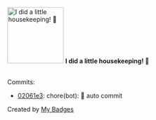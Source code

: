 <img src="https://my-badges.github.io/my-badges/chore-commit.png" alt="I did a little housekeeping! 🧹" title="I did a little housekeeping! 🧹" width="128">
<strong>I did a little housekeeping! 🧹</strong>
<br><br>

Commits:

- <a href="https://github.com/WinJayX/015.BaseServ/commit/02061e3cd9482f41506e777be33cb777bba31746">02061e3</a>: chore(bot): 👻 auto commit


Created by <a href="https://github.com/my-badges/my-badges">My Badges</a>